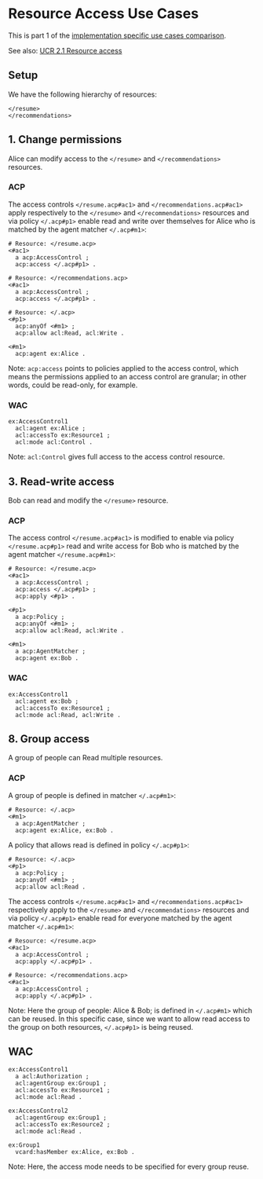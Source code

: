 # Resource Access Use Cases

This is part 1 of the [implementation specific use cases comparison](./use-cases.md).

See also: [UCR 2.1 Resource access](https://solid.github.io/authorization-panel/authorization-ucr/#uc-basic)


## Setup

We have the following hierarchy of resources:

```
</resume>
</recommendations>
```


## 1. Change permissions

Alice can modify access to the `</resume>` and `</recommendations>` resources.

### ACP

The access controls `</resume.acp#ac1>` and `</recommendations.acp#ac1>` apply respectively to the `</resume>` and `</recommendations>` resources and via policy `</.acp#p1>` enable read and write over themselves for Alice who is matched by the agent matcher `</.acp#m1>`:

```turtle
# Resource: </resume.acp>
<#ac1>
  a acp:AccessControl ;
  acp:access </.acp#p1> .
```

```turtle
# Resource: </recommendations.acp>
<#ac1>
  a acp:AccessControl ;
  acp:access </.acp#p1> .
```

```turtle
# Resource: </.acp>
<#p1>
  acp:anyOf <#m1> ;
  acp:allow acl:Read, acl:Write .

<#m1>
  acp:agent ex:Alice .
```

Note: `acp:access` points to policies applied to the access control, which means the permissions applied to an access control are granular; in other words, could be read-only, for example.

### WAC

```turtle
ex:AccessControl1
  acl:agent ex:Alice ;
  acl:accessTo ex:Resource1 ;
  acl:mode acl:Control .
```

Note: `acl:Control` gives full access to the access control resource.


## 3. Read-write access

Bob can read and modify the `</resume>` resource.

### ACP

The access control `</resume.acp#ac1>` is modified to enable via policy `</resume.acp#p1>` read and write access for Bob who is matched by the agent matcher `</resume.acp#m1>`:

```turtle
# Resource: </resume.acp>
<#ac1>
  a acp:AccessControl ;
  acp:access </.acp#p1> ;
  acp:apply <#p1> .

<#p1>
  a acp:Policy ;
  acp:anyOf <#m1> ;
  acp:allow acl:Read, acl:Write .

<#m1>
  a acp:AgentMatcher ;
  acp:agent ex:Bob .
```


### WAC

```turtle
ex:AccessControl1
  acl:agent ex:Bob ;
  acl:accessTo ex:Resource1 ;
  acl:mode acl:Read, acl:Write .
```


## 8. Group access

A group of people can Read multiple resources.

### ACP

A group of people is defined in matcher `</.acp#m1>`:

```turtle
# Resource: </.acp>
<#m1>
  a acp:AgentMatcher ;
  acp:agent ex:Alice, ex:Bob .
```

A policy that allows read is defined in policy `</.acp#p1>`:

```turtle
# Resource: </.acp>
<#p1>
  a acp:Policy ;
  acp:anyOf <#m1> ;
  acp:allow acl:Read .
```

The access controls `</resume.acp#ac1>` and `</recommendations.acp#ac1>` respectively apply to the `</resume>` and `</recommendations>` resources and via policy `</.acp#p1>` enable read for everyone matched by the agent matcher `</.acp#m1>`:

```turtle
# Resource: </resume.acp>
<#ac1>
  a acp:AccessControl ;
  acp:apply </.acp#p1> .
```

```turtle
# Resource: </recommendations.acp>
<#ac1>
  a acp:AccessControl ;
  acp:apply </.acp#p1> .
```

Note: Here the group of people: Alice & Bob; is defined in `</.acp#m1>` which can be reused. In this specific case, since we want to allow read access to the group on both resources, `</.acp#p1>` is being reused.

## WAC

```turtle
ex:AccessControl1
  a acl:Authorization ;
  acl:agentGroup ex:Group1 ;
  acl:accessTo ex:Resource1 ;
  acl:mode acl:Read .

ex:AccessControl2
  acl:agentGroup ex:Group1 ;
  acl:accessTo ex:Resource2 ;
  acl:mode acl:Read .

ex:Group1
  vcard:hasMember ex:Alice, ex:Bob .
```

Note: Here, the access mode needs to be specified for every group reuse.

